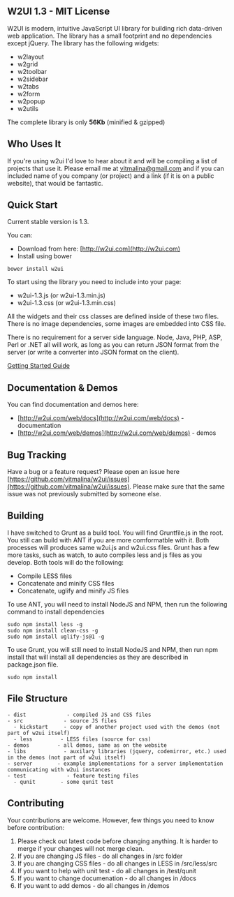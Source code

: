 ## W2UI 1.3 - MIT License

W2UI is modern, intuitive JavaScript UI library for building rich data-driven web application. The library has
a small footprint and no dependencies except jQuery. The library has the following widgets:

* w2layout
* w2grid
* w2toolbar
* w2sidebar
* w2tabs
* w2form
* w2popup
* w2utils

The complete library is only **56Kb** (minified & gzipped)


## Who Uses It

If you're using w2ui I'd love to hear about it and will be compiling a list of projects that use it. Please email me at vitmalina@gmail.com and
if you can included name of you company (or project) and a link (if it is on a public website), that would be fantastic.

## Quick Start

Current stable version is 1.3. 

You can:
- Download from here: [http://w2ui.com](http://w2ui.com) 
- Install using bower

```
bower install w2ui
```

To start using the library you need to include into your page: 

- w2ui-1.3.js (or w2ui-1.3.min.js) 
- w2ui-1.3.css (or w2ui-1.3.min.css) 

All the widgets and their css classes are defined inside of these two files. There is no image dependencies, some images
are embedded into CSS file.

There is no requirement for a server side language. Node, Java, PHP, ASP, Perl or .NET all will work, as long as you can 
return JSON format from the server (or write a converter into JSON format on the client).

[Getting Started Guide](http://w2ui.com/web/get-started)


## Documentation & Demos

You can find documentation and demos here:

* [http://w2ui.com/web/docs](http://w2ui.com/web/docs) - documentation
* [http://w2ui.com/web/demos](http://w2ui.com/web/demos) - demos


## Bug Tracking

Have a bug or a feature request? Please open an issue here [https://github.com/vitmalina/w2ui/issues](https://github.com/vitmalina/w2ui/issues). 
Please make sure that the same issue was not previously submitted by someone else.


## Building

I have switched to Grunt as a build tool. You will find Gruntfile.js in the root. You still can build with ANT if you are more comformatble with it. 
Both processes will produces same w2ui.js and w2ui.css files. Grunt has a few more tasks, such as watch, to auto compiles less and js files as you 
develop. Both tools will do the following:

- Compile LESS files
- Concatenate and minify CSS files
- Concatenate, uglify and minify JS files 

To use ANT, you will need to install NodeJS and NPM, then run the following command to install dependencies

```
sudo npm install less -g
sudo npm install clean-css -g
sudo npm install uglify-js@1 -g
```

To use Grunt, you will still need to install NodeJS and NPM, then run npm install that will install all dependencies as
they are described in package.json file.

```
sudo npm install
```

## File Structure

```
- dist             - compiled JS and CSS files 
- src             - source JS files
  - kickstart     - copy of another project used with the demos (not part of w2ui itself)
  - less         - LESS files (source for css)
- demos         - all demos, same as on the website
- libs            - auxilary libraries (jquery, codemirror, etc.) used in the demos (not part of w2ui itself)
- server        - example implementations for a server implementation communicating with w2ui instances
- test             - feature testing files
  - qunit        - some qunit test
```


## Contributing

Your contributions are welcome. However, few things you need to know before contribution:

1. Please check out latest code before changing anything. It is harder to merge if your changes will not merge clean.
2. If you are changing JS files - do all changes in /src folder
3. If you are changing CSS files - do all changes in LESS in /src/less/src
4. If you want to help with unit test - do all changes in /test/qunit
5. If you want to change documenation - do all changes in /docs
6. If you want to add demos - do all changes in /demos

